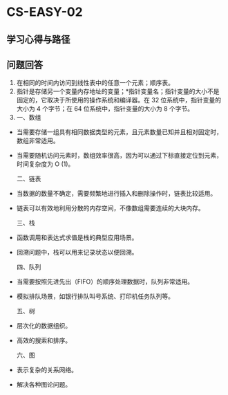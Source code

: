 # CS-EASY-02
## 学习心得与路径
## 问题回答
1. 在相同的时间内访问到线性表中的任意一个元素；顺序表。
2. 指针是存储另一个变量内存地址的变量；*指针变量名；指针变量的大小不是固定的，它取决于所使用的操作系统和编译器。在 32 位系统中，指针变量的大小为 4 个字节；在 64 位系统中，指针变量的大小为 8 个字节。
3. 一、数组
 - 当需要存储一组具有相同数据类型的元素，且元素数量已知并且相对固定时，数组非常适用。
 - 当需要随机访问元素时，数组效率很高，因为可以通过下标直接定位到元素，时间复杂度为 O (1)。

   二、链表
 - 当数据的数量不确定，需要频繁地进行插入和删除操作时，链表比较适用。
 - 链表可以有效地利用分散的内存空间，不像数组需要连续的大块内存。

   三、栈
 - 函数调用和表达式求值是栈的典型应用场景。
 - 回溯问题中，栈可以用来记录状态以便回溯。

   四、队列
 - 当需要按照先进先出（FIFO）的顺序处理数据时，队列非常适用。
 - 模拟排队场景，如银行排队叫号系统、打印机任务队列等。

   五、树
 - 层次化的数据组织。
 - 高效的搜索和排序。
  
   六、图
 - 表示复杂的关系网络。
 - 解决各种图论问题。

